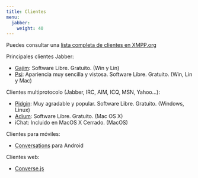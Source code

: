 ```yaml
---
title: Clientes
menu:
  jabber:
    weight: 40
---
```


Puedes consultar una [lista completa de clientes en XMPP.org](https://xmpp.org/software/)

Principales clientes Jabber:

- [Gajim](https://gajim.org/): Software Libre. Gratuito. (Win y Lin)
- [Psi](https://psi-im.org/): Apariencia muy sencilla y vistosa. Software Libre. Gratuito. (Win, Lin y Mac)

Clientes multiprotocolo (Jabber, IRC, AIM, ICQ, MSN, Yahoo...):

- [Pidgin](https://www.pidgin.im/): Muy agradable y popular. Software Libre. Gratuito. (Windows, Linux)
- [Adium](https://adium.im/): Software Libre. Gratuito. (Mac OS X)
- iChat: Incluido en MacOS X Cerrado. (MacOS)

Clientes para móviles:

- [Conversations](https://conversations.im/) para Android

Clientes web:

- [Converse.js](https://conversejs.org/)
